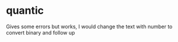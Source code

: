 # quantic
Gives some errors but works, I would change the text with number to convert binary and follow up
